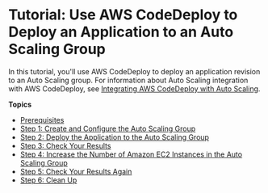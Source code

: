 # Tutorial: Use AWS CodeDeploy to Deploy an Application to an Auto Scaling Group<a name="tutorials-auto-scaling-group"></a>

In this tutorial, you'll use AWS CodeDeploy to deploy an application revision to an Auto Scaling group\. For information about Auto Scaling integration with AWS CodeDeploy, see [Integrating AWS CodeDeploy with Auto Scaling](integrations-aws-auto-scaling.md)\.

**Topics**
+ [Prerequisites](tutorials-auto-scaling-group-prerequisites.md)
+ [Step 1: Create and Configure the Auto Scaling Group](tutorials-auto-scaling-group-create-auto-scaling-group.md)
+ [Step 2: Deploy the Application to the Auto Scaling Group](tutorials-auto-scaling-group-create-deployment.md)
+ [Step 3: Check Your Results](tutorials-auto-scaling-group-verify.md)
+ [Step 4: Increase the Number of Amazon EC2 Instances in the Auto Scaling Group](tutorials-auto-scaling-group-scale-up.md)
+ [Step 5: Check Your Results Again](tutorials-auto-scaling-group-reverify.md)
+ [Step 6: Clean Up](tutorials-auto-scaling-group-clean-up.md)